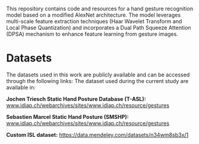 This repository contains code and resources for a hand gesture recognition model based on a modified AlexNet architecture. The model leverages multi-scale feature extraction techniques (Haar Wavelet Transform and Local Phase Quantization) and incorporates a Dual Path Squeeze Attention (DPSA) mechanism to enhance feature learning from gesture images.

# Datasets
The datasets used in this work are publicly available and can be accessed through the following links:
The dataset used during the current study are available in: 

**Jochen Triesch Static Hand Posture Database (T-ASL):** www.idiap.ch/webarchives/sites/www.idiap.ch/resource/gestures

**Sebastien Marcel Static Hand Posture (SMSHP):** www.idiap.ch/webarchives/sites/www.idiap.ch/resource/gestures

**Custom ISL dataset:** https://data.mendeley.com/datasets/n34wm8sb3x/1
